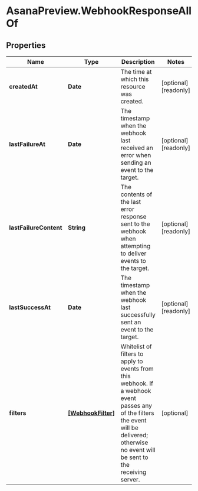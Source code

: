 # AsanaPreview.WebhookResponseAllOf

## Properties

Name | Type | Description | Notes
------------ | ------------- | ------------- | -------------
**createdAt** | **Date** | The time at which this resource was created. | [optional] [readonly] 
**lastFailureAt** | **Date** | The timestamp when the webhook last received an error when sending an event to the target. | [optional] [readonly] 
**lastFailureContent** | **String** | The contents of the last error response sent to the webhook when attempting to deliver events to the target. | [optional] [readonly] 
**lastSuccessAt** | **Date** | The timestamp when the webhook last successfully sent an event to the target. | [optional] [readonly] 
**filters** | [**[WebhookFilter]**](WebhookFilter.md) | Whitelist of filters to apply to events from this webhook. If a webhook event passes any of the filters the event will be delivered; otherwise no event will be sent to the receiving server. | [optional] 


